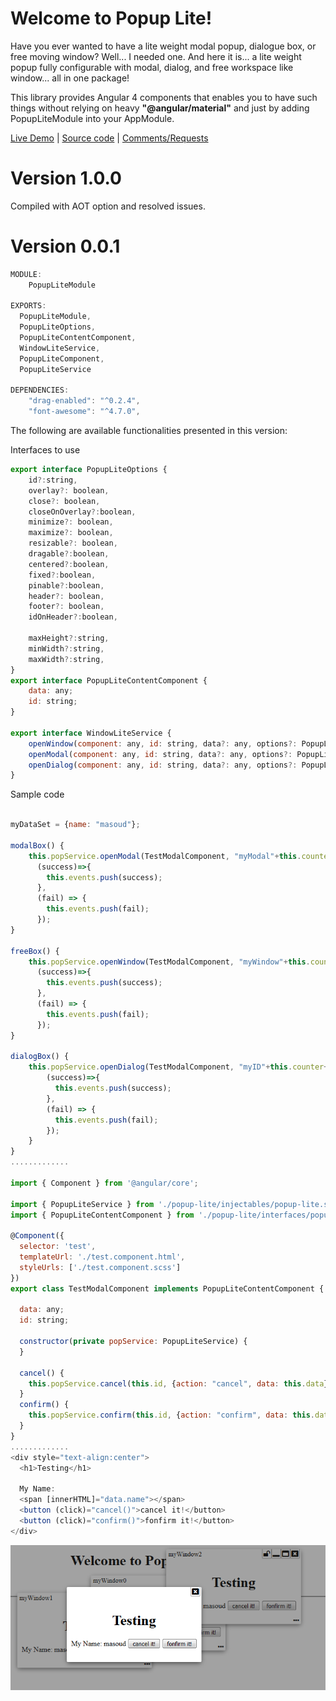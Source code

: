 

# Welcome to Popup Lite!

Have you ever wanted to have a lite weight modal popup, dialogue box, or free moving window? Well... I needed one. And here it is... a lite weight popup fully configurable with modal, dialog, and free workspace like window... all in one package!

This library provides Angular 4 components that enables you to have such things without relying on heavy **"@angular/material"** and just by adding PopupLiteModule into your AppModule.

[Live Demo](https://popup-lite.stackblitz.io) | [Source code](https://github.com/msalehisedeh/popup-lite) | [Comments/Requests](https://github.com/msalehisedeh/popup-lite/issues)

# Version 1.0.0
Compiled with AOT option and resolved issues.

# Version 0.0.1

```javascript
MODULE: 
	PopupLiteModule

EXPORTS:
  PopupLiteModule,
  PopupLiteOptions,
  PopupLiteContentComponent,
  WindowLiteService,
  PopupLiteComponent,
  PopupLiteService

DEPENDENCIES: 
    "drag-enabled": "^0.2.4",
    "font-awesome": "^4.7.0",
```


The following are available functionalities presented in this version:

Interfaces to use
```javascript
export interface PopupLiteOptions {
	id?:string,
	overlay?: boolean,
	close?: boolean,
	closeOnOverlay?:boolean,
	minimize?: boolean,
	maximize?: boolean,
	resizable?: boolean,
	dragable?:boolean,
	centered?:boolean,
	fixed?:boolean,
	pinable?:boolean,
	header?: boolean,
	footer?: boolean,
	idOnHeader?:boolean,

	maxHeight?:string,
	minWidth?:string,
	maxWidth?:string,
}
export interface PopupLiteContentComponent {
	data: any;
	id: string;
}

export interface WindowLiteService {
	openWindow(component: any, id: string, data?: any, options?: PopupLiteOptions): Observable<any>;
	openModal(component: any, id: string, data?: any, options?: PopupLiteOptions): Observable<any>;
	openDialog(component: any, id: string, data?: any, options?: PopupLiteOptions): Observable<any>;
}
```

Sample code

```javascript

myDataSet = {name: "masoud"};

modalBox() {
    this.popService.openModal(TestModalComponent, "myModal"+this.counter++, this.myDataSet).subscribe( 
      (success)=>{
        this.events.push(success);
      },
      (fail) => {
        this.events.push(fail);
      });
}

freeBox() {
    this.popService.openWindow(TestModalComponent, "myWindow"+this.counter++, this.myDataSet).subscribe( 
      (success)=>{
        this.events.push(success);
      },
      (fail) => {
        this.events.push(fail);
      });
}

dialogBox() {
    this.popService.openDialog(TestModalComponent, "myID"+this.counter++, this.myDataSet).subscribe( 
        (success)=>{
          this.events.push(success);
        },
        (fail) => {
          this.events.push(fail);
        });
    }
}
.............

import { Component } from '@angular/core';

import { PopupLiteService } from './popup-lite/injectables/popup-lite.service';
import { PopupLiteContentComponent } from './popup-lite/interfaces/popup-lite.interface';

@Component({
  selector: 'test',
  templateUrl: './test.component.html',
  styleUrls: ['./test.component.scss']
})
export class TestModalComponent implements PopupLiteContentComponent {
 
  data: any;
  id: string;

  constructor(private popService: PopupLiteService) {
  }
 
  cancel() {
    this.popService.cancel(this.id, {action: "cancel", data: this.data});
  }
  confirm() {
    this.popService.confirm(this.id, {action: "confirm", data: this.data});
  }
}
.............
<div style="text-align:center">
  <h1>Testing</h1>

  My Name:
  <span [innerHTML]="data.name"></span>
  <button (click)="cancel()">cancel it!</button>
  <button (click)="confirm()">fonfirm it!</button>
</div>

```

![alt text](https://raw.githubusercontent.com/msalehisedeh/popup-lite/master/sample.png  "What you would see when a popup lite is used")

